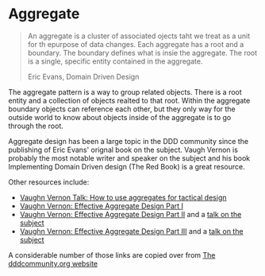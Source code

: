 # Aggregate

> An aggregate is a cluster of associated ojects taht we treat as a unit for th epurpose of data changes. Each aggregate has a root and a boundary. The boundary defines what is insie the aggregate. The root is a single, specific entity contained in the aggregate.
>
> Eric Evans, Domain Driven Design

The aggregate pattern is a way to group related objects. There is a root entity and a collection of objects realted to that root. Within the aggregate boundary objects can reference each other, but they only way for the outside world to know about objects inside of the aggregate is to go through the root.

Aggregate design has been a large topic in the DDD community since the publishing of Eric Evans' orignal book on the subject. Vaugh Vernon is probably the most notable writer and speaker on the subject and his book Implementing Domain Driven design (The Red Book) is a great resource.

Other resources include:

- [Vaughn Vernon Talk: How to use aggregates for tactical design](https://www.youtube.com/watch?v=Xf_aLAK1RfE)
- [Vaughn Vernon: Effective Aggregate Design Part I](./Vernon_2011_1.pdf)
- [Vaughn Vernon: Effective Aggregate Design Part II](./Vernon_2011_2.pdf) and a [talk on the subject](https://vimeo.com/33708293)
- [Vaughn Vernon: Effective Aggregate Design Part III](./Vernon_2011_3.pdf) and a [talk on the subject](https://vimeo.com/36884903)

A considerable number of those links are copied over from [The dddcommunity.org website](https://www.dddcommunity.org/library/vernon_2012/)
